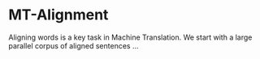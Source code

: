 # MT-Alignment
Aligning words is a key task in Machine Translation. We start with a large parallel corpus of aligned sentences ... 
